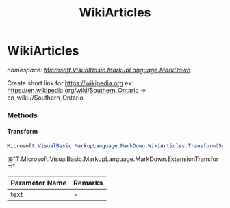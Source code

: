 ﻿---
title: WikiArticles
---

# WikiArticles
_namespace: [Microsoft.VisualBasic.MarkupLanguage.MarkDown](N-Microsoft.VisualBasic.MarkupLanguage.MarkDown.html)_

Create short link for https://wikipedia.org
 ex: https://en.wikipedia.org/wiki/Southern_Ontario => en_wiki://Southern_Ontario



### Methods

#### Transform
```csharp
Microsoft.VisualBasic.MarkupLanguage.MarkDown.WikiArticles.Transform(System.String)
```
@"T:Microsoft.VisualBasic.MarkupLanguage.MarkDown.ExtensionTransform"

|Parameter Name|Remarks|
|--------------|-------|
|text|-|



